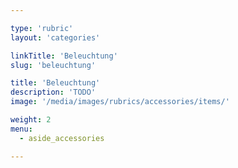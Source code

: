 ```yaml
---

type: 'rubric'
layout: 'categories'

linkTitle: 'Beleuchtung'
slug: 'beleuchtung'

title: 'Beleuchtung'
description: 'TODO'
image: '/media/images/rubrics/accessories/items/'

weight: 2
menu:
  - aside_accessories  

---
```

